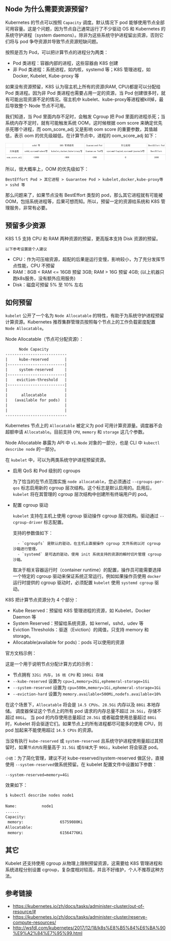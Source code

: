## Node 为什么需要资源预留?

Kubernetes 的节点可以按照 `Capacity` 调度。默认情况下 pod 能够使用节点全部可用容量。这是个问题，因为节点自己通常运行了不少驱动 OS 和 Kubernetes 的系统守护进程（system daemons）。除非为这些系统守护进程留出资源，否则它们将与 pod 争夺资源并导致节点资源短缺问题。

按照是否为 Pod，可以把计算节点的进程分为两类：

- Pod 类进程：容器内部的进程，这些容器由 K8S 创建
- 非 Pod 类进程：系统进程，如内核，systemd 等；K8S 管理进程，如 Docker, Kubelet, Kube-proxy 等

如果没有资源预留，K8S 认为宿主机上所有的资源(RAM, CPU)都是可以分配给 Pod 类进程。因为非 Pod 类进程也需要占用一定的资源，当 Pod 创建很多时，就有可能出现资源不足的情况。宿主机中 kubelet、kube-proxy等进程被kill掉，最后导致整个 Node 节点不可用。

我们知道，当 Pod 里面内存不足时，会触发 Cgroup 把 Pod 里面的进程杀死；当系统内存不足时，就有可能触发系统 OOM，这时候根据 oom score 来确定优先杀死哪个进程，而 oom_score_adj 又是影响 oom score 的重要参数，其值越低，表示 oom 的优先级越低。在计算节点中，进程的 oom_score_adj 如下：

![](/img/oom-1.png)

所以，很大概率上，OOM 的优先级如下：

`BestEffort Pod > 其它进程 > Guarantee Pod > kubelet,docker,kube-proxy等 > sshd 等`

那么问题来了，如果节点没有 BestEffort 类型的 pod，那么其它进程就有可能被 OOM，包括系统进程等，后果可想而知。所以，预留一定的资源给系统和 K8S 管理服务，非常有必要。

## 预留多少资源

K8S 1.5 支持 CPU 和 RAM 两种资源的预留，更高版本支持 Disk 资源的预留。

`以下参考设置是个人建议`

- CPU：作为可压缩资源，超配的后果是运行变慢，影响较小，为了充分发挥节点性能，CPU 不预留
- RAM：8GB < RAM <= 16GB 预留 3GB; RAM > 16G 预留 4GB; (以上机器只跑k8s服务，没有额外应用服务)
- Disk：磁盘可预留 5% 至 10% 左右

## 如何预留

`kubelet` 公开了一个名为 `Node Allocatable` 的特性，有助于为系统守护进程预留计算资源。Kubernetes 推荐集群管理员按照每个节点上的工作负载密度配置 `Node Allocatable`。

Node Allocatable（节点可分配资源）：

```
      Node Capacity
---------------------------
|     kube-reserved       |
|-------------------------|
|     system-reserved     |
|-------------------------|
|    eviction-threshold   |
|-------------------------|
|                         |
|      allocatable        |
|   (available for pods)  |
|                         |
|                         |
---------------------------
```

Kubernetes 节点上的 `Allocatable` 被定义为 pod 可用计算资源量。调度器不会超额申请 `Allocatable`。目前支持 `CPU`, `memory` 和 `storage` 这几个参数。

Node Allocatable 暴露为 API 中 `v1.Node` 对象的一部分，也是 CLI 中 `kubectl describe node` 的一部分。

在 `kubelet` 中，可以为两类系统守护进程预留资源。

- 启用 QoS 和 Pod 级别的 cgroups

    为了恰当的在节点范围实施 `node allocatable`，您必须通过 `--cgroups-per-qos` 标志启用新的 cgroup 层次结构。这个标志是默认启用的。启用后，`kubelet` 将在其管理的 cgroup 层次结构中创建所有终端用户的 pod。

- 配置 cgroup 驱动

    `kubelet` 支持在主机上使用 cgroup 驱动操作 cgroup 层次结构。驱动通过 `--cgroup-driver` 标志配置。

    支持的参数值如下：

        - `cgroupfs` 是默认的驱动，在主机上直接操作 cgroup 文件系统以对 cgroup 沙箱进行管理。
        - `systemd` 是可选的驱动，使用 init 系统支持的资源的瞬时切片管理 cgroup 沙箱。

    取决于相关容器运行时（container runtime）的配置，操作员可能需要选择一个特定的 cgroup 驱动来保证系统正常运行。例如如果操作员使用 `docker` 运行时提供的 cgroup 驱动时，必须配置 `kubelet` 使用 `systemd cgroup` 驱动。


K8S 把计算节点资源分为 4 个部分：

- Kube Reserved：预留给 K8S 管理进程的资源，如 Kubelet，Docker Daemon 等
- System Reserved：预留给系统资源，如 kernel，sshd，udev 等
- Eviction Thresholds：驱逐（Eviction）的阈值，只支持 memory 和 storage。
- Allocatable(available for pods)：pods 可以使用的资源

官方文档示例：

这是一个用于说明节点分配计算方式的示例：

- 节点拥有 `32Gi 内存`，`16 核 CPU` 和 `100Gi 存储`
- `--kube-reserved` 设置为 `cpu=1,memory=2Gi,ephemeral-storage=1Gi`
- `--system-reserved` 设置为 `cpu=500m,memory=1Gi,ephemeral-storage=1Gi`
- `--eviction-hard` 设置为 `memory.available<500Mi,nodefs.available<10%`

在这个场景下，`Allocatable` 将会是 `14.5 CPUs`、`28.5Gi` 内存以及 `88Gi` 本地存储。 调度器保证这个节点上的所有 pod 请求的内存总量不超过 `28.5Gi`，存储不超过 `88Gi`。 当 pod 的内存使用总量超过 `28.5Gi` 或者磁盘使用总量超过 `88Gi` 时，Kubelet 将会驱逐它们。如果节点上的所有进程都尽可能多的使用 CPU，则 pod 加起来不能使用超过 `14.5 CPUs` 的资源。

当没有执行 `kube-reserved` 或 `system-reserved` 且系统守护进程使用量超过其预留时，如果`节点内存`用量高于 `31.5Gi` 或`存储`大于 `90Gi`，kubelet 将会驱逐 pod。

`小结`：为了简化管理，建议不对 kube-reserved/system-reserved 做区分，直接使用 `--system-reserved`做系统预留。在 kubelet 配置文件中设置如下参数：

`--system-reserved=memory=4Gi`

效果如下：

```bash
$ kubectl describe nodes node1

Name:           node1
......
Capacity:
 memory:                65759080Ki
Allocatable:
 memory:                61564776Ki
```

## 其它

Kubelet 还支持使用 cgroup 从物理上限制预留资源，这需要给 K8S 管理进程和系统进程分别设置 cgroup，复杂度相对较高，并且不好维护，个人不推荐这种方法。

## 参考链接

- https://kubernetes.io/zh/docs/tasks/administer-cluster/out-of-resource/#
- https://kubernetes.io/zh/docs/tasks/administer-cluster/reserve-compute-resources/
- http://wsfdl.com/kubernetes/2017/12/18/k8s%E8%B5%84%E6%BA%90%E9%A2%84%E7%95%99.html